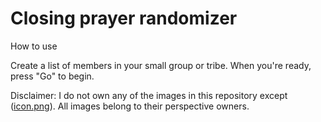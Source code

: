 Closing prayer randomizer
=========================
How to use

Create a list of members in your small group or tribe. When you're ready, press "Go" to begin.

Disclaimer: I do not own any of the images in this repository except ([icon.png](https://github.com/maxkung101/spin_-the_bottle/blob/master/img/icon.png)). All images belong to their perspective owners.
